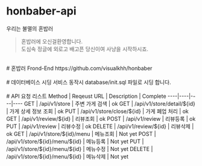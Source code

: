 # honbaber-api
우리는 불멸의 혼밥러
>혼밥러에 오신걸환영합니다. <br/>도심속 정글에 외로고 배고픈 당신이여 사냥을 시작하시죠.
<br/>
# 혼밥러 Frond-End
https://github.com/visualkhh/honbaber
<br/><br/>
# 데이터베이스 시딩
서비스 동작시 database/init.sql 파일로 시딩 합니다.
<br/><br/>
# API 요청 리스트
Method | Reqeust URL | Description | Complete
----|----|----|----
GET | /api/v1/store | 주변 가게 검색 | ok
GET | /api/v1/store/detail/${id} | 가게 상세 정보 조회 | ok
PUT | /api/v1/store/close/${id} | 가게 폐업 처리 | ok 
GET | /api/v1/review/${id} | 리뷰조회 | ok
POST | /api/v1/review | 리뷰등록 | ok
PUT | /api/v1/review | 리뷰수정 | ok
DELETE | /api/v1/review/${id} | 리뷰삭제 | ok
GET | /api/v1/store/${id}/menu | 메뉴조회 | Not yet
POST | /api/v1/store/${id}/menu/${id} | 메뉴등록 | Not yet
PUT | /api/v1/store/${id}/menu/${id} | 메뉴수정 | Not yet
DELETE | /api/v1/store/${id}/menu/${id} | 메뉴삭제 | Not yet
